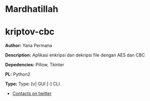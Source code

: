 # Mardhatillah
# kriptov-cbc

**Author:** Yana Permana

**Description:** Aplikasi enkripsi dan dekripsi file dengan AES dan CBC

**Depedencies:** Pillow, Tkinter

**PL:** Python2

**Type:** Type: [v] GUI [-] CLI

* [Contacts on twitter](https://twitter.com/yansen1204)
